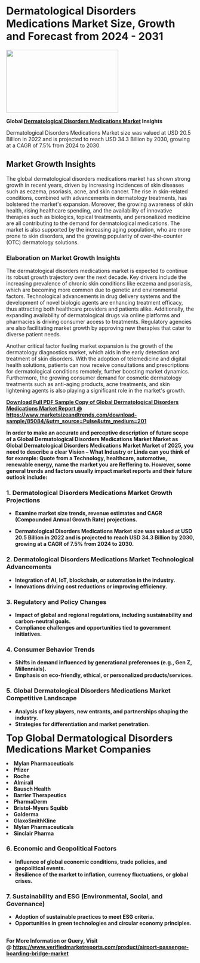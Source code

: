 <H1>Dermatological Disorders Medications Market Size, Growth and Forecast from 2024 - 2031</H1><img class="aligncenter size-medium wp-image-584254" src="https://thirdeyenews.in/wp-content/uploads/2024/09/Global-Market-Research-300x168.jpeg" alt="" width="300" height="168" /><p><strong>Global&nbsp;<a href="https://www.marketsizeandtrends.com/download-sample/85084/&amp;utm_source=Pulse&amp;utm_medium=201">Dermatological Disorders Medications Market</a> Insights</strong></p><p>Dermatological Disorders Medications Market size was valued at USD 20.5 Billion in 2022 and is projected to reach USD 34.3 Billion by 2030, growing at a CAGR of 7.5% from 2024 to 2030.</p><p><h2>Market Growth Insights</h2> <p>The global dermatological disorders medications market has shown strong growth in recent years, driven by increasing incidences of skin diseases such as eczema, psoriasis, acne, and skin cancer. The rise in skin-related conditions, combined with advancements in dermatology treatments, has bolstered the market's expansion. Moreover, the growing awareness of skin health, rising healthcare spending, and the availability of innovative therapies such as biologics, topical treatments, and personalized medicine are all contributing to the demand for dermatological medications. The market is also supported by the increasing aging population, who are more prone to skin disorders, and the growing popularity of over-the-counter (OTC) dermatology solutions.</p> <p><strong><a href="#"></a></strong></p> <h3>Elaboration on Market Growth Insights</h3> <p>The dermatological disorders medications market is expected to continue its robust growth trajectory over the next decade. Key drivers include the increasing prevalence of chronic skin conditions like eczema and psoriasis, which are becoming more common due to genetic and environmental factors. Technological advancements in drug delivery systems and the development of novel biologic agents are enhancing treatment efficacy, thus attracting both healthcare providers and patients alike. Additionally, the expanding availability of dermatological drugs via online platforms and pharmacies is driving consumer access to treatments. Regulatory agencies are also facilitating market growth by approving new therapies that cater to diverse patient needs.</p> <p>Another critical factor fueling market expansion is the growth of the dermatology diagnostics market, which aids in the early detection and treatment of skin disorders. With the adoption of telemedicine and digital health solutions, patients can now receive consultations and prescriptions for dermatological conditions remotely, further boosting market dynamics. Furthermore, the growing consumer demand for cosmetic dermatology treatments such as anti-aging products, acne treatments, and skin lightening agents is also playing a significant role in the market's growth.</p> <p><strong><a href="#"></p><p><span class=""><strong>Download Full PDF Sample Copy of Global Dermatological Disorders Medications Market Report</strong> @ <a href="https://www.marketsizeandtrends.com/download-sample/85084/&amp;utm_source=Pulse&amp;utm_medium=201" target="_blank">https://www.marketsizeandtrends.com/download-sample/85084/&amp;utm_source=Pulse&amp;utm_medium=201</a></span></p><p>In order to make an accurate and perceptive description of future scope of a Global&nbsp;Dermatological Disorders Medications Market Market as Global&nbsp;Dermatological Disorders Medications Market Market of 2025, you need to describe a clear Vision &ndash; What Industry or Linda can you think of for example: Quote from a Technology, healthcare, automotive, renewable energy, name the market you are Reffering to. However, some general trends and factors usually impact market reports and their future outlook include:</p><h3>1.&nbsp;<strong>Dermatological Disorders Medications Market Growth Projections</strong></h3><ul><li>Examine market size trends, revenue estimates and CAGR (Compounded Annual Growth Rate) projections.</li><li><p>Dermatological Disorders Medications Market size was valued at USD 20.5 Billion in 2022 and is projected to reach USD 34.3 Billion by 2030, growing at a CAGR of 7.5% from 2024 to 2030.</p></li></ul><h3>2.&nbsp;<strong>Dermatological Disorders Medications Market Technological Advancements</strong></h3><ul><li>Integration of AI, IoT, blockchain, or automation in the industry.</li><li>Innovations driving cost reductions or improving efficiency.</li></ul><h3>3.&nbsp;<strong>Regulatory and Policy Changes</strong></h3><ul><li>Impact of global and regional regulations, including sustainability and carbon-neutral goals.</li><li>Compliance challenges and opportunities tied to government initiatives.</li></ul><h3>4.&nbsp;<strong>Consumer Behavior Trends</strong></h3><ul><li>Shifts in demand influenced by generational preferences (e.g., Gen Z, Millennials).</li><li>Emphasis on eco-friendly, ethical, or personalized products/services.</li></ul><h3>5.&nbsp;<strong>Global Dermatological Disorders Medications Market Competitive Landscape</strong></h3><ul><li>Analysis of key players, new entrants, and partnerships shaping the industry.</li><li>Strategies for differentiation and market penetration.</li></ul><p data-pm-slice="1 1 []"><span style="color: inherit; font-family: inherit; font-size: 25px;">Top Global Dermatological Disorders Medications Market Companies</span></p><div class="" data-test-id=""><p><li>Mylan Pharmaceuticals</li><li> Pfizer</li><li> Roche</li><li> Almirall</li><li> Bausch Health</li><li> Barrier Therapeutics</li><li> PharmaDerm</li><li> Bristol-Myers Squibb</li><li> Galderma</li><li> GlaxoSmithKline</li><li> Mylan Pharmaceuticals</li><li> Sinclair Pharma</li></p></div><h3>6.&nbsp;<strong>Economic and Geopolitical Factors</strong></h3><ul><li>Influence of global economic conditions, trade policies, and geopolitical events.</li><li>Resilience of the market to inflation, currency fluctuations, or global crises.</li></ul><h3>7.&nbsp;<strong>Sustainability and ESG (Environmental, Social, and Governance)</strong></h3><ul><li>Adoption of sustainable practices to meet ESG criteria.</li><li>Opportunities in green technologies and circular economy principles.</li></ul><h2><strong style="font-size: 14px;">For More Information or Query, Visit @&nbsp;</strong><a style="background-color: #ffffff; font-size: 14px;" href="https://www.marketsizeandtrends.com/report/dermatological-disorders-medications-market/" target="_blank">https://www.verifiedmarketreports.com/product/airport-passenger-boarding-bridge-market</a></h2>
